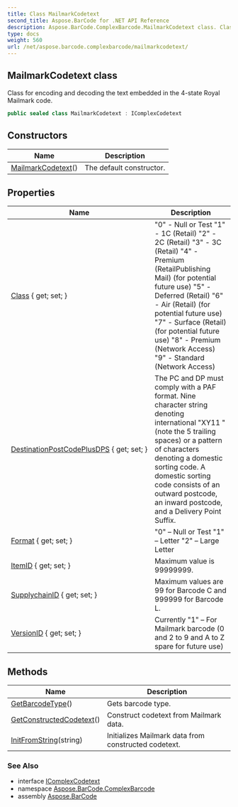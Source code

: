```yaml
---
title: Class MailmarkCodetext
second_title: Aspose.BarCode for .NET API Reference
description: Aspose.BarCode.ComplexBarcode.MailmarkCodetext class. Class for encoding and decoding the text embedded in the 4state Royal Mailmark code
type: docs
weight: 560
url: /net/aspose.barcode.complexbarcode/mailmarkcodetext/
---
```

## MailmarkCodetext class

Class for encoding and decoding the text embedded in the 4-state Royal Mailmark code.

```csharp
public sealed class MailmarkCodetext : IComplexCodetext
```

## Constructors

| Name | Description |
| --- | --- |
| [MailmarkCodetext](mailmarkcodetext/)() | The default constructor. |

## Properties

| Name | Description |
| --- | --- |
| [Class](../../aspose.barcode.complexbarcode/mailmarkcodetext/class/) { get; set; } | "0" - Null or Test "1" - 1C (Retail) "2" - 2C (Retail) "3" - 3C (Retail) "4" - Premium (RetailPublishing Mail) (for potential future use) "5" - Deferred (Retail) "6" - Air (Retail) (for potential future use) "7" - Surface (Retail) (for potential future use) "8" - Premium (Network Access) "9" - Standard (Network Access) |
| [DestinationPostCodePlusDPS](../../aspose.barcode.complexbarcode/mailmarkcodetext/destinationpostcodeplusdps/) { get; set; } | The PC and DP must comply with a PAF format. Nine character string denoting international "XY11 " (note the 5 trailing spaces) or a pattern of characters denoting a domestic sorting code. A domestic sorting code consists of an outward postcode, an inward postcode, and a Delivery Point Suffix. |
| [Format](../../aspose.barcode.complexbarcode/mailmarkcodetext/format/) { get; set; } | "0" – Null or Test "1" – Letter "2" – Large Letter |
| [ItemID](../../aspose.barcode.complexbarcode/mailmarkcodetext/itemid/) { get; set; } | Maximum value is 99999999. |
| [SupplychainID](../../aspose.barcode.complexbarcode/mailmarkcodetext/supplychainid/) { get; set; } | Maximum values are 99 for Barcode C and 999999 for Barcode L. |
| [VersionID](../../aspose.barcode.complexbarcode/mailmarkcodetext/versionid/) { get; set; } | Currently "1" – For Mailmark barcode (0 and 2 to 9 and A to Z spare for future use) |

## Methods

| Name | Description |
| --- | --- |
| [GetBarcodeType](../../aspose.barcode.complexbarcode/mailmarkcodetext/getbarcodetype/)() | Gets barcode type. |
| [GetConstructedCodetext](../../aspose.barcode.complexbarcode/mailmarkcodetext/getconstructedcodetext/)() | Construct codetext from Mailmark data. |
| [InitFromString](../../aspose.barcode.complexbarcode/mailmarkcodetext/initfromstring/)(string) | Initializes Mailmark data from constructed codetext. |

### See Also

* interface [IComplexCodetext](../icomplexcodetext/)
* namespace [Aspose.BarCode.ComplexBarcode](../../aspose.barcode.complexbarcode/)
* assembly [Aspose.BarCode](../../)


